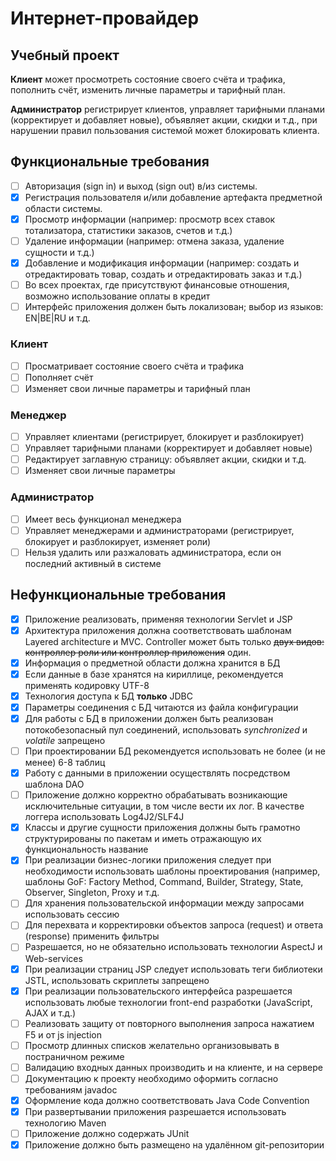 # Интернет-провайдер

## Учебный проект

**Клиент** может просмотреть состояние своего счёта и трафика, пополнить счёт,
изменить личные параметры и тарифный план.

**Администратор** регистрирует клиентов, управляет тарифными планами
(корректирует и добавляет новые), объявляет акции, скидки и т.д., при нарушении
правил пользования системой может блокировать клиента.

## Функциональные требования

-[ ] Авторизация (sign in) и выход (sign out) в/из системы.
-[x] Регистрация пользователя и/или добавление артефакта предметной области системы.
-[x] Просмотр информации (например: просмотр всех ставок тотализатора, статистики заказов, счетов и т.д.)
-[ ] Удаление информации (например: отмена заказа, удаление сущности и т.д.)
-[x] Добавление и модификация информации (например: создать и отредактировать товар, создать и отредактировать заказ и
 т.д.)
-[ ] Во всех проектах, где присутствуют финансовые отношения, возможно использование оплаты в кредит
-[ ] Интерфейс приложения должен быть локализован; выбор из языков: EN|BE|RU и т.д.

### Клиент

-[ ] Просматривает состояние своего счёта и трафика
-[ ] Пополняет счёт
-[ ] Изменяет свои личные параметры и тарифный план

### Менеджер

-[ ] Управляет клиентами (регистрирует, блокирует и разблокирует)
-[ ] Управляет тарифными планами (корректирует и добавляет новые)
-[ ] Редактирует заглавную страницу: объявляет акции, скидки и т.д.
-[ ] Изменяет свои личные параметры

### Администратор

-[ ] Имеет весь функционал менеджера
-[ ] Управляет менеджерами и администраторами (регистрирует, блокирует и разблокирует, изменяет роли)
-[ ] Нельзя удалить или разжаловать администратора, если он последний активный в системе

## Нефункциональные требования

-[x] Приложение реализовать, применяя технологии Servlet и JSP
-[x] Архитектура приложения должна соответствовать шаблонам Layered architecture и MVC. Controller может быть только
 ~~двух видов: контроллер роли или контроллер приложения~~ один.
-[x] Информация о предметной области должна хранится в БД
-[x] Если данные в базе хранятся на кириллице, рекомендуется применять кодировку UTF-8
-[x] Технология доступа к БД **только** JDBC
-[x] Параметры соединения с БД читаются из файла конфигурации
-[x] Для работы с БД в приложении должен быть реализован потокобезопасный пул соединений, использовать *synchronized* и
 *volatile* запрещено
-[ ] При проектировании БД рекомендуется использовать не более (и не менее) 6-8 таблиц
-[x] Работу с данными в приложении осуществлять посредством шаблона DAO
-[ ] Приложение должно корректно обрабатывать возникающие исключительные ситуации, в том числе вести их лог. В качестве
 логгера использовать Log4J2/SLF4J
-[x] Классы и другие сущности приложения должны быть грамотно структурированы по пакетам и иметь отражающую их
 функциональность название
-[x] При реализации бизнес-логики приложения следует при необходимости использовать шаблоны проектирования (например,
 шаблоны GoF: Factory Method, Command, Builder, Strategy, State, Observer, Singleton, Proxy и т.д.
-[ ] Для хранения пользовательской информации между запросами использовать сессию
-[ ] Для перехвата и корректировки объектов запроса (request) и ответа (response) применить фильтры
-[ ] Разрешается, но не обязательно использовать технологии AspectJ и Web-services
-[x] При реализации страниц JSP следует использовать теги библиотеки JSTL, использовать скриплеты запрещено
-[x] При реализации пользовательского интерфейса разрешается использовать любые технологии front-end разработки 
 (JavaScript, AJAX и т.д.)
-[ ] Реализовать защиту от повторного выполнения запроса нажатием F5 и от js injection
-[ ] Просмотр длинных списков желательно организовывать в постраничном режиме
-[ ] Валидацию входных данных производить и на клиенте, и на сервере
-[ ] Документацию к проекту необходимо оформить согласно требованиям javadoc
-[x] Оформление кода должно соответствовать Java Code Convention
-[x] При развертывании приложения разрешается использовать технологию Maven
-[ ] Приложение должно содержать JUnit
-[x] Приложение должно быть размещено на удалённом git-репозитории